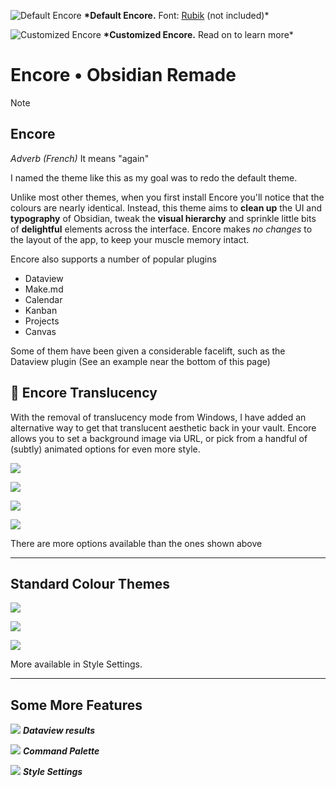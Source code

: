 ![Default Encore](<images/Pasted image 20240331001404.png>)
**\*Default Encore.** Font: [Rubik](https://fonts.google.com/specimen/Rubik) (not included)\*

![Customized Encore](<images/Pasted image 20240331001906.png>)
**\*Customized Encore.** Read on to learn more\*

# Encore • Obsidian Remade

> [!NOTE]
>
> ## **Encore**
>
> _Adverb (French)_
> It means "again"
>
> I named the theme like this as my goal was to redo the default theme.

Unlike most other themes, when you first install Encore you'll notice that the colours are nearly identical. Instead, this theme aims to **clean up** the UI and **typography** of Obsidian, tweak the **visual hierarchy** and sprinkle little bits of **delightful** elements across the interface. Encore makes _no changes_ to the layout of the app, to keep your muscle memory intact.

Encore also supports a number of popular plugins

- Dataview
- Make.md
- Calendar
- Kanban
- Projects
- Canvas

Some of them have been given a considerable facelift, such as the Dataview plugin (See an example near the bottom of this page)

## 👑 Encore Translucency

With the removal of translucency mode from Windows, I have added an alternative way to get that translucent aesthetic back in your vault. Encore allows you to set a background image via URL, or pick from a handful of (subtly) animated options for even more style.

![](<images/Pasted image 20240331001628.png>)

![](<images/Pasted image 20240331001644.png>)

![](<images/Pasted image 20240331001720.png>)

![](<images/Pasted image 20240331001819.png>)

There are more options available than the ones shown above

---

## Standard Colour Themes

![](<images/Pasted image 20240331001305.png>)

![](<images/Pasted image 20240331001551.png>)

![](<images/Pasted image 20240331001513.png>)

More available in Style Settings.

---

## Some More Features

![](<images/Pasted image 20240331003309.png>)
**_Dataview results_**

![](<images/Pasted image 20240331003352.png>)
**_Command Palette_**

![](<images/Pasted image 20240331003511.png>)
**_Style Settings_**
